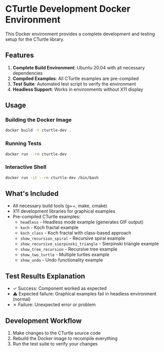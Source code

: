 # CTurtle Development Docker Environment

This Docker environment provides a complete development and testing setup for the CTurtle library.

## Features

1. **Complete Build Environment**: Ubuntu 20.04 with all necessary dependencies
2. **Compiled Examples**: All CTurtle examples are pre-compiled
3. **Test Suite**: Automated test script to verify the environment
4. **Headless Support**: Works in environments without X11 display

## Usage

### Building the Docker Image

```bash
docker build -t cturtle-dev .
```

### Running Tests

```bash
docker run --rm cturtle-dev
```

### Interactive Shell

```bash
docker run -it --rm cturtle-dev /bin/bash
```

## What's Included

- All necessary build tools (g++, make, cmake)
- X11 development libraries for graphical examples
- Pre-compiled CTurtle examples:
  - `headless` - Headless mode example (generates GIF output)
  - `koch` - Koch fractal example
  - `koch_class` - Koch fractal with class-based approach
  - `show_recursion_spiral` - Recursive spiral example
  - `show_recursive_sierpinski_triangle` - Sierpinski triangle example
  - `show_tree_recursion` - Recursive tree example
  - `show_two_turtle` - Multiple turtles example
  - `show_undo` - Undo functionality example

## Test Results Explanation

- ✓ Success: Component worked as expected
- ⚠ Expected failure: Graphical examples fail in headless environment (normal)
- ✗ Failure: Unexpected error or problem

## Development Workflow

1. Make changes to the CTurtle source code
2. Rebuild the Docker image to recompile everything
3. Run the test suite to verify your changes